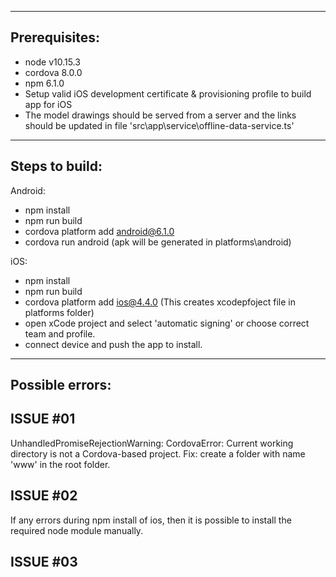 --------------
Prerequisites:
--------------
 - node v10.15.3
 - cordova 8.0.0
 - npm 6.1.0
 - Setup valid iOS development certificate & provisioning profile to build app for iOS
 - The model drawings should be served from a server and the links should be updated in file 'src\app\service\offline-data-service.ts'

---------------
Steps to build:
---------------
Android:
 - npm install
 - npm run build
 - cordova platform add android@6.1.0
 - cordova run android  (apk will be generated in platforms\android\)

iOS:
 - npm install
 - npm run build
 - cordova platform add ios@4.4.0 (This creates xcodepfoject file in platforms folder)
 - open xCode project and select 'automatic signing' or choose correct team and profile.
 - connect device and push the app to install.

-----------------
 Possible errors:
-----------------
 ISSUE #01
 ---------
 UnhandledPromiseRejectionWarning: CordovaError: Current working directory is not a Cordova-based project.
 Fix: create a folder with name 'www' in the root folder.

 ISSUE #02
 ---------
 If any errors during npm install of ios, then it is possible to install the required node module manually.

 ISSUE #03
 ---------
